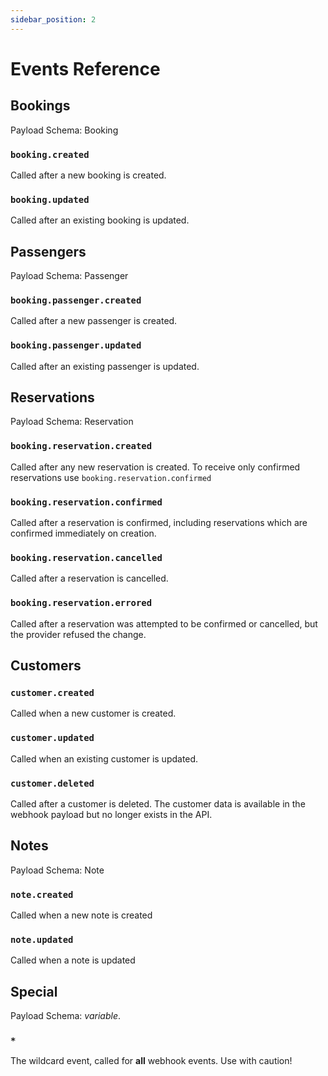 ```yaml
---
sidebar_position: 2
---
```


# Events Reference

## Bookings

Payload Schema: Booking

### `booking.created`

Called after a new booking is created.

### `booking.updated`

Called after an existing booking is updated.

## Passengers

Payload Schema: Passenger

### `booking.passenger.created`

Called after a new passenger is created.

### `booking.passenger.updated`

Called after an existing passenger is updated.

## Reservations

Payload Schema: Reservation

### `booking.reservation.created`

Called after any new reservation is created. 
To receive only confirmed reservations use `booking.reservation.confirmed`

### `booking.reservation.confirmed`

Called after a reservation is confirmed, including reservations which are confirmed immediately on creation.

### `booking.reservation.cancelled`

Called after a reservation is cancelled.

### `booking.reservation.errored`

Called after a reservation was attempted to be confirmed or cancelled, but the provider refused the change.

[//]: # (## Transactions)

[//]: # ()
[//]: # (Payload Schema: Transaction)

[//]: # ()
[//]: # (### `booking.transaction.created`)

[//]: # ()
[//]: # (Called after any new transaction is created.)

[//]: # ()
[//]: # (### `booking.transaction.confirmed`)

[//]: # ()
[//]: # (Called after a transaction has been confirmed.)

[//]: # ()
[//]: # (### `booking.transaction.authorized`)

[//]: # ()
[//]: # (Called after a transaction has been authorized &#40;pre-auth&#41;.)

[//]: # ()
[//]: # (### `booking.transaction.void`)

[//]: # ()
[//]: # (Called after a transaction has been voided.)

[//]: # ()
[//]: # (### `booking.transaction.failed`)

[//]: # ()
[//]: # (Called after a transaction has failed.)

## Customers

### `customer.created`

Called when a new customer is created.

### `customer.updated`

Called when an existing customer is updated.

### `customer.deleted`

Called after a customer is deleted. 
The customer data is available in the webhook payload but no longer exists in the API.

## Notes

Payload Schema: Note

### `note.created`

Called when a new note is created

### `note.updated`

Called when a note is updated

## Special

Payload Schema: _variable_.

### `*`

The wildcard event, called for **all** webhook events. Use with caution!
